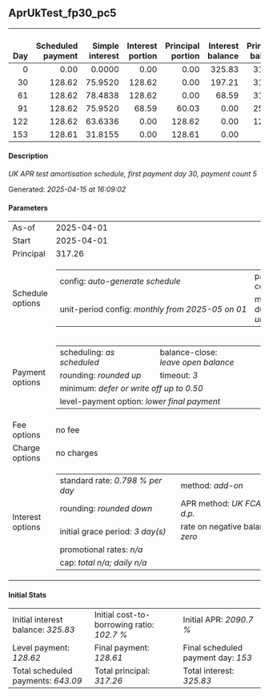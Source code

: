 <h2>AprUkTest_fp30_pc5</h2><table><thead style="vertical-align: bottom;"><th style="text-align: right;">Day</th><th style="text-align: right;">Scheduled payment</th><th style="text-align: right;">Simple interest</th><th style="text-align: right;">Interest portion</th><th style="text-align: right;">Principal portion</th><th style="text-align: right;">Interest balance</th><th style="text-align: right;">Principal balance</th><th style="text-align: right;">Total simple interest</th><th style="text-align: right;">Total interest</th><th style="text-align: right;">Total principal</th></thead><tr style="text-align: right;"><td class="ci00">0</td><td class="ci01" style="white-space: nowrap;">0.00</td><td class="ci02">0.0000</td><td class="ci03">0.00</td><td class="ci04">0.00</td><td class="ci05">325.83</td><td class="ci06">317.26</td><td class="ci07">0.0000</td><td class="ci08">0.00</td><td class="ci09">0.00</td></tr><tr style="text-align: right;"><td class="ci00">30</td><td class="ci01" style="white-space: nowrap;">128.62</td><td class="ci02">75.9520</td><td class="ci03">128.62</td><td class="ci04">0.00</td><td class="ci05">197.21</td><td class="ci06">317.26</td><td class="ci07">75.9520</td><td class="ci08">128.62</td><td class="ci09">0.00</td></tr><tr style="text-align: right;"><td class="ci00">61</td><td class="ci01" style="white-space: nowrap;">128.62</td><td class="ci02">78.4838</td><td class="ci03">128.62</td><td class="ci04">0.00</td><td class="ci05">68.59</td><td class="ci06">317.26</td><td class="ci07">154.4358</td><td class="ci08">257.24</td><td class="ci09">0.00</td></tr><tr style="text-align: right;"><td class="ci00">91</td><td class="ci01" style="white-space: nowrap;">128.62</td><td class="ci02">75.9520</td><td class="ci03">68.59</td><td class="ci04">60.03</td><td class="ci05">0.00</td><td class="ci06">257.23</td><td class="ci07">230.3879</td><td class="ci08">325.83</td><td class="ci09">60.03</td></tr><tr style="text-align: right;"><td class="ci00">122</td><td class="ci01" style="white-space: nowrap;">128.62</td><td class="ci02">63.6336</td><td class="ci03">0.00</td><td class="ci04">128.62</td><td class="ci05">0.00</td><td class="ci06">128.61</td><td class="ci07">294.0214</td><td class="ci08">325.83</td><td class="ci09">188.65</td></tr><tr style="text-align: right;"><td class="ci00">153</td><td class="ci01" style="white-space: nowrap;">128.61</td><td class="ci02">31.8155</td><td class="ci03">0.00</td><td class="ci04">128.61</td><td class="ci05">0.00</td><td class="ci06">0.00</td><td class="ci07">325.8370</td><td class="ci08">325.83</td><td class="ci09">317.26</td></tr></table><p><h4>Description</h4><i>UK APR test amortisation schedule, first payment day 30, payment count 5</i></p><p>Generated: <i>2025-04-15 at 16:09:02</i></p><h4>Parameters</h4><table><tr><td>As-of</td><td>2025-04-01</td></tr><tr><td>Start</td><td>2025-04-01</td></tr><tr><td>Principal</td><td>317.26</td></tr><tr><td>Schedule options</td><td><table><tr><td>config: <i>auto-generate schedule</i></td><td>payment count: <i>5</i></td></tr><tr><td style="white-space: nowrap;">unit-period config: <i>monthly from 2025-05 on 01</i></td><td>max duration: <i>unlimited</i></td></tr></table></td></tr><tr><td>Payment options</td><td><table><tr><td>scheduling: <i>as scheduled</i></td><td>balance-close: <i>leave&nbsp;open&nbsp;balance</i></td></tr><tr><td>rounding: <i>rounded up</i></td><td>timeout: <i>3</i></td></tr><tr><td colspan='2'>minimum: <i>defer&nbsp;or&nbsp;write&nbsp;off&nbsp;up&nbsp;to&nbsp;0.50</i></td></tr><tr><td colspan='2'>level-payment option: <i>lower&nbsp;final&nbsp;payment</i></td></tr></table></td></tr><tr><td>Fee options</td><td>no fee</td></tr><tr><td>Charge options</td><td>no charges</td></tr><tr><td>Interest options</td><td><table><tr><td>standard rate: <i>0.798 % per day</i></td><td>method: <i>add-on</i></td></tr><tr><td>rounding: <i>rounded down</i></td><td>APR method: <i>UK FCA to 1 d.p.</i></td></tr><tr><td>initial grace period: <i>3 day(s)</i></td><td>rate on negative balance: <i>zero</i></td></tr><tr><td colspan="2">promotional rates: <i><i>n/a</i></i></td></tr><tr><td colspan="2">cap: <i>total <i>n/a</i>; daily <i>n/a</i></td></tr></table></td></tr></table><h4>Initial Stats</h4><table><tr><td>Initial interest balance: <i>325.83</i></td><td>Initial cost-to-borrowing ratio: <i>102.7 %</i></td><td>Initial APR: <i>2090.7 %</i></td></tr><tr><td>Level payment: <i>128.62</i></td><td>Final payment: <i>128.61</i></td><td>Final scheduled payment day: <i>153</i></td></tr><tr><td>Total scheduled payments: <i>643.09</i></td><td>Total principal: <i>317.26</i></td><td>Total interest: <i>325.83</i></td></tr></table>